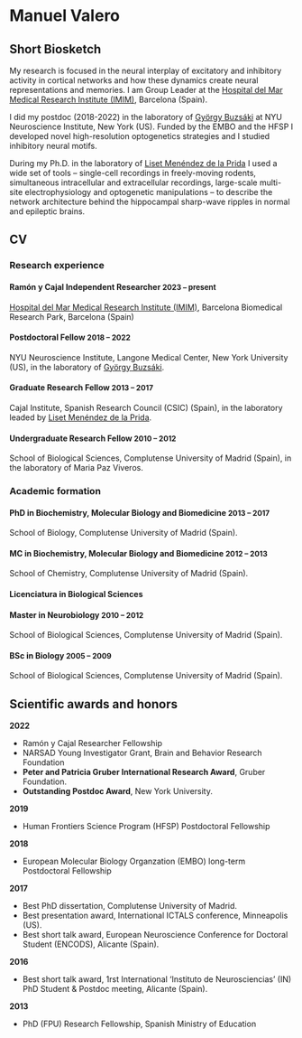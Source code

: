# Manuel Valero

## Short Biosketch
My research is focused in the neural interplay of excitatory and inhibitory activity in cortical networks and how these dynamics create neural representations and memories. I am Group Leader at the [Hospital del Mar Medical Research Institute (IMIM)](https://www.imim.es/en_index.html), Barcelona (Spain).

I did my postdoc (2018-2022) in the laboratory of [György Buzsáki](https://buzsakilab.com/wp/) at NYU Neuroscience Institute, New York (US). Funded by the EMBO and the HFSP I developed novel high-resolution optogenetics strategies and I studied inhibitory neural motifs.

During my Ph.D. in the laboratory of [Liset Menéndez de la Prida](http://hippo-circuitlab.es) I used a wide set of
tools – single-cell recordings in freely-moving rodents, simultaneous intracellular and
extracellular recordings, large-scale multi-site electrophysiology and optogenetic manipulations – to describe the network architecture behind the hippocampal sharp-wave ripples in normal and epileptic brains. 

## CV

### Research experience

#### Ramón y Cajal Independent Researcher **<font size = "2"> 2023 – present </font>**
[Hospital del Mar Medical Research Institute (IMIM)](https://www.imim.es/en_index.html), Barcelona Biomedical Research Park, Barcelona (Spain)

#### Postdoctoral Fellow **<font size = "2">2018 – 2022</font>** 
NYU Neuroscience Institute, Langone Medical Center, New York University (US), in the laboratory of [György Buzsáki](https://buzsakilab.com/wp/).

#### Graduate Research Fellow **<font size = "2">2013 – 2017</font>** 
Cajal Institute, Spanish Research Council (CSIC) (Spain), in the laboratory leaded by [Liset Menéndez de la Prida](http://hippo-circuitlab.es).

#### Undergraduate Research Fellow **<font size = "2">2010 – 2012</font>** 
School of Biological Sciences, Complutense University of Madrid (Spain), in the laboratory of Maria Paz Viveros.

### Academic formation

#### PhD in Biochemistry, Molecular Biology and Biomedicine **<font size = "2"> 2013 – 2017 </font>**
School of Biology, Complutense University of Madrid (Spain).

#### MC in Biochemistry, Molecular Biology and Biomedicine **<font size = "2"> 2012 – 2013 </font>**
School of Chemistry, Complutense University of Madrid (Spain).

#### Licenciatura in Biological Sciences
#### Master in Neurobiology **<font size = "2"> 2010 – 2012 </font>**
School of Biological Sciences, Complutense University of Madrid (Spain).
#### BSc in Biology **<font size = "2"> 2005 – 2009 </font>**
School of Biological Sciences, Complutense University of Madrid (Spain).

## Scientific awards and honors
**2022**
- Ramón y Cajal Researcher Fellowship               
- NARSAD Young Investigator Grant, Brain and Behavior Research Foundation 
- **Peter and Patricia Gruber International Research Award**, Gruber Foundation.
- **Outstanding Postdoc Award**, New York University.

**2019**
- Human Frontiers Science Program (HFSP) Postdoctoral Fellowship

**2018**
- European Molecular Biology Organzation (EMBO) long-term Postdoctoral Fellowship

**2017**
- Best PhD dissertation, Complutense University of Madrid.
- Best presentation award, International ICTALS conference, Minneapolis (US).
- Best short talk award, European Neuroscience Conference for Doctoral Student (ENCODS), Alicante (Spain).

**2016**
- Best short talk award, 1rst International ‘Instituto de Neurosciencias’ (IN) PhD Student & Postdoc meeting, Alicante (Spain).

**2013**
- PhD (FPU) Research Fellowship, Spanish Ministry of Education
